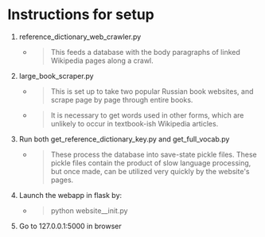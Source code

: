 # Instructions for setup


1. reference_dictionary_web_crawler.py
   * > This feeds a database with the body paragraphs of linked Wikipedia pages along a crawl.

2. large_book_scraper.py
   * > This is set up to take two popular Russian book websites, and scrape page by page through entire books.
   * > It is necessary to get words used in other forms, which are unlikely to occur in textbook-ish Wikipedia articles.

3. Run both get_reference_dictionary_key.py and get_full_vocab.py
   * > These process the database into save-state pickle files. These pickle files contain the product of slow language processing, but once made, can be utilized very quickly by the website's pages.

4. Launch the webapp in flask by:
   * > python website__init.py

5. Go to 127.0.0.1:5000 in browser
